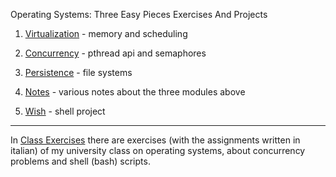 Operating Systems: Three Easy Pieces Exercises And Projects

1. [Virtualization](./virtualization) - memory and scheduling
2. [Concurrency](./concurrency) - pthread api and semaphores
3. [Persistence](./persistence) - file systems
4. [Notes](./notes) - various notes about the three modules above

5. [Wish](./wish-shell) - shell project

-------------------------------------------------------------------------------

In [Class Exercises](./class-exercises) there are exercises (with the
assignments written in italian) of my university class on operating systems,
about concurrency problems and shell (bash) scripts.

